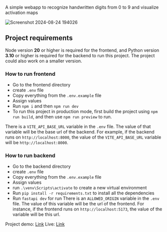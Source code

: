A simple webapp to recognize handwritten digits from 0 to 9 and visualize activation maps

![Screenshot 2024-08-24 194026](https://github.com/user-attachments/assets/1aac55e0-8081-4737-bfe2-5363fc5c2da3)

## Project requirements
Node version **20** or higher is required for the frontend, and Python version **3.10** or higher 
is required for the backend to run this project. The project could also work on a smaller version.

### How to run frontend
- Go to the frontend directory
- create `.env` file
- Copy everything from the `.env.example` file
- Assign values
- Run `npm i` and then `npm run dev`
- To run this project in production mode, first build the project using `npm run build`, and then use `npm run preview` to run.

There is a `VITE_API_BASE_URL` variable in the `.env` file. The value of that variable will be the base url of the backend. 
For example, if the backend runs on `http://localhost:8000`, the value of the `VITE_API_BASE_URL` variable will be `http://localhost:8000`.

### How to run backend
- Go to the backend directory
- create `.env` file
- Copy everything from the `.env.example` file
- Assign values
- run `.\venv\Scripts\activate` to create a new virtual environment
- Run `pip install -r requirements.txt` to install all the dependencies
- Run `fastapi dev` for run
There is an `ALLOWED_ORIGIN` variable in the `.env` file. The value of this variable will be the url of the frontend. For instance,
if the frontend runs on `http://localhost:5173`, the value of the variable will be this url.

Project demo: [Link](https://www.youtube.com/watch?v=FFNXYUJcOMA)
Live: [Link](https://handwritten-digits-cnn-uopk.vercel.app/)
